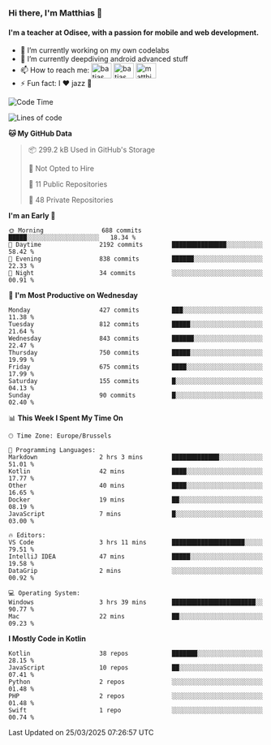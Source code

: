 ### Hi there, I'm Matthias 👋

#### I'm a teacher at Odisee, with a passion for mobile and web development.

- 🔭 I’m currently working on my own codelabs
- 🌱 I’m currently deepdiving android advanced stuff
- 📫 How to reach me: <a href="https://dev.to/batjas" target="_blank"><img align="center" src="https://raw.githubusercontent.com/rahuldkjain/github-profile-readme-generator/master/src/images/icons/Social/devto.svg" alt="batjas" height="30" width="40" /></a>
<a href="https://twitter.com/batjas" target="_blank"><img align="center" src="https://raw.githubusercontent.com/rahuldkjain/github-profile-readme-generator/master/src/images/icons/Social/twitter.svg" alt="batjas" height="30" width="40" /></a>
<a href="https://linkedin.com/in/matthiasdruwé" target="_blank"><img align="center" src="https://raw.githubusercontent.com/rahuldkjain/github-profile-readme-generator/master/src/images/icons/Social/linked-in-alt.svg" alt="matthiasdruwé" height="30" width="40" /></a>
- ⚡ Fun fact: I ❤ jazz 🎷


<!--START_SECTION:waka-->
![Code Time](http://img.shields.io/badge/Code%20Time-1%2C413%20hrs%2035%20mins-blue)

![Lines of code](https://img.shields.io/badge/From%20Hello%20World%20I%27ve%20Written-6.2%20million%20lines%20of%20code-blue)

**🐱 My GitHub Data** 

> 📦 299.2 kB Used in GitHub's Storage 
 > 
> 🚫 Not Opted to Hire
 > 
> 📜 11 Public Repositories 
 > 
> 🔑 48 Private Repositories 
 > 
**I'm an Early 🐤** 

```text
🌞 Morning                688 commits         █████░░░░░░░░░░░░░░░░░░░░   18.34 % 
🌆 Daytime                2192 commits        ███████████████░░░░░░░░░░   58.42 % 
🌃 Evening                838 commits         ██████░░░░░░░░░░░░░░░░░░░   22.33 % 
🌙 Night                  34 commits          ░░░░░░░░░░░░░░░░░░░░░░░░░   00.91 % 
```
📅 **I'm Most Productive on Wednesday** 

```text
Monday                   427 commits         ███░░░░░░░░░░░░░░░░░░░░░░   11.38 % 
Tuesday                  812 commits         █████░░░░░░░░░░░░░░░░░░░░   21.64 % 
Wednesday                843 commits         ██████░░░░░░░░░░░░░░░░░░░   22.47 % 
Thursday                 750 commits         █████░░░░░░░░░░░░░░░░░░░░   19.99 % 
Friday                   675 commits         ████░░░░░░░░░░░░░░░░░░░░░   17.99 % 
Saturday                 155 commits         █░░░░░░░░░░░░░░░░░░░░░░░░   04.13 % 
Sunday                   90 commits          █░░░░░░░░░░░░░░░░░░░░░░░░   02.40 % 
```


📊 **This Week I Spent My Time On** 

```text
🕑︎ Time Zone: Europe/Brussels

💬 Programming Languages: 
Markdown                 2 hrs 3 mins        █████████████░░░░░░░░░░░░   51.01 % 
Kotlin                   42 mins             ████░░░░░░░░░░░░░░░░░░░░░   17.77 % 
Other                    40 mins             ████░░░░░░░░░░░░░░░░░░░░░   16.65 % 
Docker                   19 mins             ██░░░░░░░░░░░░░░░░░░░░░░░   08.19 % 
JavaScript               7 mins              █░░░░░░░░░░░░░░░░░░░░░░░░   03.00 % 

🔥 Editors: 
VS Code                  3 hrs 11 mins       ████████████████████░░░░░   79.51 % 
IntelliJ IDEA            47 mins             █████░░░░░░░░░░░░░░░░░░░░   19.58 % 
DataGrip                 2 mins              ░░░░░░░░░░░░░░░░░░░░░░░░░   00.92 % 

💻 Operating System: 
Windows                  3 hrs 39 mins       ███████████████████████░░   90.77 % 
Mac                      22 mins             ██░░░░░░░░░░░░░░░░░░░░░░░   09.23 % 
```

**I Mostly Code in Kotlin** 

```text
Kotlin                   38 repos            ███████░░░░░░░░░░░░░░░░░░   28.15 % 
JavaScript               10 repos            ██░░░░░░░░░░░░░░░░░░░░░░░   07.41 % 
Python                   2 repos             ░░░░░░░░░░░░░░░░░░░░░░░░░   01.48 % 
PHP                      2 repos             ░░░░░░░░░░░░░░░░░░░░░░░░░   01.48 % 
Swift                    1 repo              ░░░░░░░░░░░░░░░░░░░░░░░░░   00.74 % 
```




 Last Updated on 25/03/2025 07:26:57 UTC
<!--END_SECTION:waka-->
